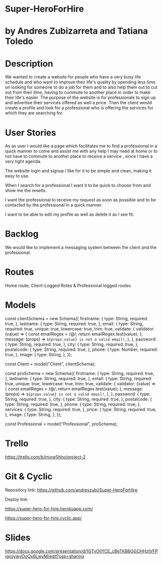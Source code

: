 # Super-HeroForHire 
# by Andres Zubizarreta and Tatiana Toledo

# Description
We wanted to create a website for people who have a very busy life schedule and who want to improve their life's quality by spending less time on looking for someone to do a job for them and to also help them out to cut out from their time, having to commute to another place in order to make their life's easier. The purpose of the website is for professionals to sign up and advertise their services offered as well a price. Then the client would create a profile and look for a professional who is offering the services for which they are searching for.
# User Stories

As as user I would like a page which facilitates me to find a professional in a quick manner to come and assist me with any help I may need at home or to not have to commute to another place to receive a service , since I have a very tight agenda.

The website login and signup I like for it to be simple and clean, making it easy to use.

When I search for a professional I want it to be quick to choose from and show me the reselts.

I want the professional to receive my request as soon as possible and to be contacted by the professional in a quick manner.

I want to be able to edit my profile as well as delete it as I see fit.

# Backlog
We would like to implement a messaging system between the client and the professional.
# Routes
Home route, Client-Logged Rotes & Professional logged routes
# Models
const clientSchema = new Schema({
  firstname: {
    type: String,
    required: true,
  },
  lastname: {
    type: String,
    required: true,
  },
  email: {
    type: String,
    required: true,
    unique: true,
    lowercase: true,
    trim: true,
    validate: {
      validator: (value) => {
        const emailRegex = /@/;
        return emailRegex.test(value);
      },
      message: (props) => `${props.value} is not a valid email!`,
    },
  },
  password: {
    type: String,
    required: true,
  },
  city: {
    type: String,
    required: true,
  },
  postalcode: {
    type: String,
    required: true,
  },
  phone: {
    type: Number,
    required: true,
  },
  image: {
    type: String,
  },
});

const Client = model("Client", clientSchema);


const proSchema = new Schema({
  firstname: {
    type: String,
    required: true,
  },
  lastname: {
    type: String,
    required: true,
  },
  email: {
    type: String,
    required: true,
    unique: true,
    lowercase: true,
    trim: true,
    validate: {
      validator: (value) => {
        const emailRegex = /@/;
        return emailRegex.test(value);
      },
      message: (props) => `${props.value} is not a valid email!`,
    },
  },
  password: {
    type: String,
    required: true,
  },
  city: {
    type: String,
    required: true,
  },
  postalcode: {
    type: String,
    required: true,
  },
  phone: {
    type: String,
    required: true,
  },
  services: {
    type: String,
    required: true,
  },
  price: {
    type: String,
    required: true,
  },
  image: {
    type: String,
  },
});

const Professional = model("Professional", proSchema);
# Trello
https://trello.com/b/mixw5hho/project-2



# Git & Cyclic
Repository link:
https://github.com/andreszubi/Super-HeroForHire


Deploy link:

https://super-hero-for-hire.herokuapp.com/

https://super-hero-for-hire.cyclic.app/

# Slides

https://docs.google.com/presentation/d/1GTvOjIYCE_cBeTKB6GGCHHztVFPigvsywyOoOx6LwyM/edit?usp=sharing
